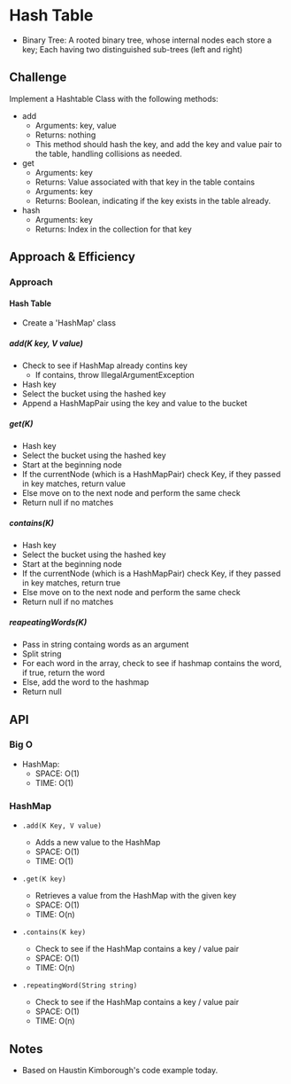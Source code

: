 # Hash Table
<!-- Short summary or background information -->

- Binary Tree: A rooted binary tree, whose internal nodes each store a key; Each having two distinguished sub-trees (left and right)

## Challenge
<!-- Description of the challenge -->

Implement a Hashtable Class with the following methods:
- add
  - Arguments: key, value
  - Returns: nothing
  - This method should hash the key, and add the key and value pair to the table, handling collisions as needed.
- get
  - Arguments: key
  - Returns: Value associated with that key in the table
  contains
  - Arguments: key
  - Returns: Boolean, indicating if the key exists in the table already.
- hash
  - Arguments: key
  - Returns: Index in the collection for that key

## Approach & Efficiency
<!-- What approach did you take? Why? What is the Big O space/time for this approach? -->

### Approach

#### Hash Table

- Create a 'HashMap' class

##### add(K key, V value)

- Check to see if HashMap already contins key
  - If contains, throw IllegalArgumentException
- Hash key
- Select the bucket using the hashed key
- Append a HashMapPair using the key and value to the bucket

##### get(K)

- Hash key
- Select the bucket using the hashed key
- Start at the beginning node
- If the currentNode (which is a HashMapPair) check Key, if they passed in key matches, return value
- Else move on to the next node and perform the same check
- Return null if no matches

##### contains(K)

- Hash key
- Select the bucket using the hashed key
- Start at the beginning node
- If the currentNode (which is a HashMapPair) check Key, if they passed in key matches, return true
- Else move on to the next node and perform the same check
- Return null if no matches

##### reapeatingWords(K)

- Pass in string containg words as an argument
- Split string
- For each word in the array, check to see if hashmap contains the word, if true, return the word
- Else, add the word to the hashmap
- Return null

## API
<!-- Description of each method publicly available to your Linked List -->

### Big O

- HashMap:
  - SPACE: O(1)
  - TIME: O(1)

### HashMap

- `.add(K Key, V value)`
  - Adds a new value to the HashMap
  - SPACE: O(1)
  - TIME: O(1)

- `.get(K key)`
  - Retrieves a value from the HashMap with the given key
  - SPACE: O(1)
  - TIME: O(n)

- `.contains(K key)`
  - Check to see if the HashMap contains a key / value pair
  - SPACE: O(1)
  - TIME: O(n)

- `.repeatingWord(String string)`
  - Check to see if the HashMap contains a key / value pair
  - SPACE: O(1)
  - TIME: O(n)


## Notes

- Based on Haustin Kimborough's code example today.
